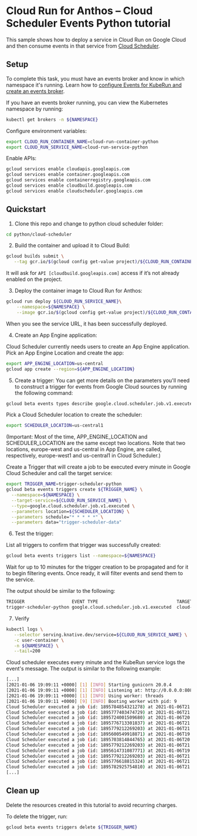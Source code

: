 # Cloud Run for Anthos – Cloud Scheduler Events Python tutorial

This sample shows how to deploy a service in Cloud Run on Google Cloud and then consume events in that service from [Cloud Scheduler](https://cloud.google.com/scheduler).

## Setup

To complete this task, you must have an events broker and know in which namespace it's running. Learn how to [configure Events for KubeRun and create an events broker](https://cloud.google.com/eventarc/docs/kuberun/cluster-configuration).

If you have an events broker running, you can view the Kubernetes namespace by running:
```sh
kubectl get brokers -n ${NAMESPACE}
```

Configure environment variables:

```sh
export CLOUD_RUN_CONTAINER_NAME=cloud-run-container-python
export CLOUD_RUN_SERVICE_NAME=cloud-run-service-python
```

Enable APIs:
```sh
gcloud services enable cloudapis.googleapis.com 
gcloud services enable container.googleapis.com 
gcloud services enable containerregistry.googleapis.com
gcloud services enable cloudbuild.googleapis.com
gcloud services enable cloudscheduler.googleapis.com
```

## Quickstart

1. Clone this repo and change to python cloud scheduler folder:
```sh
cd python/cloud-scheduler
```

2. Build the container and upload it to Cloud Build:

```sh
gcloud builds submit \
   --tag gcr.io/$(gcloud config get-value project)/${CLOUD_RUN_CONTAINER_NAME}
```
It will ask for `API [cloudbuild.googleapis.com]` access if it’s not already enabled on the project.

3. Deploy the container image to Cloud Run for Anthos:
```sh
gcloud run deploy ${CLOUD_RUN_SERVICE_NAME}\
    --namespace=${NAMESPACE} \
    --image gcr.io/$(gcloud config get-value project)/${CLOUD_RUN_CONTAINER_NAME}
```
When you see the service URL, it has been successfully deployed.

4. Create an App Engine application:

Cloud Scheduler currently needs users to create an App Engine application. Pick an App Engine Location and create the app:

```sh
export APP_ENGINE_LOCATION=us-central
gcloud app create --region=${APP_ENGINE_LOCATION}
```

5. Create a trigger:
You can get more details on the parameters you'll need to construct a trigger for events from Google Cloud sources by running the following command:
```sh
gcloud beta events types describe google.cloud.scheduler.job.v1.executed
```
Pick a Cloud Scheduler location to create the scheduler:
```sh
export SCHEDULER_LOCATION=us-central1
```
(Important: Most of the time, APP_ENGINE_LOCATION and SCHEDULER_LOCATION are the same except two locations. Note that two locations, europe-west and us-central in App Engine, are called, respectively, europe-west1 and us-central1 in Cloud Scheduler.)

Create a Trigger that will create a job to be executed every minute in Google Cloud Scheduler and call the target service:
```sh
export TRIGGER_NAME=trigger-scheduler-python
gcloud beta events triggers create ${TRIGGER_NAME} \
  --namespace=${NAMESPACE} \
  --target-service=${CLOUD_RUN_SERVICE_NAME} \
  --type=google.cloud.scheduler.job.v1.executed \
  --parameters location=${SCHEDULER_LOCATION} \
  --parameters schedule="* * * * *" \
  --parameters data="trigger-scheduler-data"
```

6. Test the trigger:

List all triggers to confirm that trigger was successfully created:
```sh
gcloud beta events triggers list --namespace=${NAMESPACE}
```
Wait for up to 10 minutes for the trigger creation to be propagated and for it to begin filtering events. Once ready, it will filter events and send them to the service.

The output should be similar to the following:
```sh
TRIGGER                  EVENT TYPE                              TARGET
trigger-scheduler-python google.cloud.scheduler.job.v1.executed  cloud-run-service-python
```

7. Verify
```sh
kubectl logs \
   --selector serving.knative.dev/service=${CLOUD_RUN_SERVICE_NAME} \
   -c user-container \
   -n ${NAMESPACE} \
   --tail=200
```
Cloud scheduler executes every minute and the KubeRun service logs the event's message. The output is similar to the following example:
```sh
[...]
[2021-01-06 19:09:11 +0000] [1] [INFO] Starting gunicorn 20.0.4
[2021-01-06 19:09:11 +0000] [1] [INFO] Listening at: http://0.0.0.0:8080 (1)
[2021-01-06 19:09:11 +0000] [1] [INFO] Using worker: threads
[2021-01-06 19:09:11 +0000] [9] [INFO] Booting worker with pid: 9
Cloud Scheduler executed a job (id: 1895784854321278) at 2021-01-06T21:23:00.906Z
Cloud Scheduler executed a job (id: 1895777403474729) at 2021-01-06T21:22:00.87Z
Cloud Scheduler executed a job (id: 1895724001509680) at 2021-01-06T20:42:00.53Z
Cloud Scheduler executed a job (id: 1895776713301837) at 2021-01-06T21:20:00.817Z
Cloud Scheduler executed a job (id: 1895779212269203) at 2021-01-06T21:25:00.955Z
Cloud Scheduler executed a job (id: 1895600549918871) at 2021-01-06T19:16:00.768Z
Cloud Scheduler executed a job (id: 1895703814844765) at 2021-01-06T20:23:00.87Z
Cloud Scheduler executed a job (id: 1895779212269203) at 2021-01-06T21:25:00.955Z
Cloud Scheduler executed a job (id: 1895614731087771) at 2021-01-06T19:26:00.319Z
Cloud Scheduler executed a job (id: 1895779212269203) at 2021-01-06T21:25:00.955Z
Cloud Scheduler executed a job (id: 1895776618815324) at 2021-01-06T21:21:00.85Z
Cloud Scheduler executed a job (id: 1895782925754810) at 2021-01-06T21:24:00.929Z
[...]
```

## Clean up

Delete the resources created in this tutorial to avoid recurring charges.
 
To delete the trigger, run:
```sh
gcloud beta events triggers delete ${TRIGGER_NAME}
```